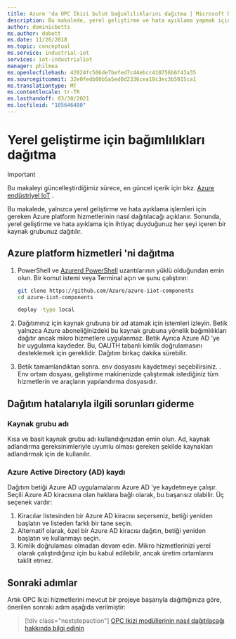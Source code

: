 ```yaml
---
title: Azure 'da OPC Ikizi bulut bağımlılıklarını dağıtma | Microsoft Docs
description: Bu makalede, yerel geliştirme ve hata ayıklama yapmak için gereken OPC Ikizi Azure bağımlılıklarının nasıl dağıtılacağı açıklanır.
author: dominicbetts
ms.author: dobett
ms.date: 11/26/2018
ms.topic: conceptual
ms.service: industrial-iot
services: iot-industrialiot
manager: philmea
ms.openlocfilehash: 42024fc506de7befed7c44ebcc410756b6f43a35
ms.sourcegitcommit: 32e0fedb80b5a5ed0d2336cea18c3ec3b5015ca1
ms.translationtype: MT
ms.contentlocale: tr-TR
ms.lasthandoff: 03/30/2021
ms.locfileid: "105646480"
---
```

# <a name="deploying-dependencies-for-local-development"></a>Yerel geliştirme için bağımlılıkları dağıtma

> [!IMPORTANT]
> Bu makaleyi güncelleştirdiğimiz sürece, en güncel içerik için bkz. [Azure endüstriyel IoT](https://azure.github.io/Industrial-IoT/) .

Bu makalede, yalnızca yerel geliştirme ve hata ayıklama işlemleri için gereken Azure platform hizmetlerinin nasıl dağıtılacağı açıklanır.   Sonunda, yerel geliştirme ve hata ayıklama için ihtiyaç duyduğunuz her şeyi içeren bir kaynak grubunuz dağıtılır.

## <a name="deploy-azure-platform-services"></a>Azure platform hizmetleri 'ni dağıtma

1. PowerShell ve [Azurerd PowerShell](/powershell/azure/azurerm/install-azurerm-ps) uzantılarının yüklü olduğundan emin olun.  Bir komut istemi veya Terminal açın ve şunu çalıştırın:

   ```bash
   git clone https://github.com/Azure/azure-iiot-components
   cd azure-iiot-components
   ```

   ```bash
   deploy -type local
   ```

2. Dağıtımınız için kaynak grubuna bir ad atamak için istemleri izleyin.  Betik yalnızca Azure aboneliğinizdeki bu kaynak grubuna yönelik bağımlılıkları dağıtır ancak mikro hizmetlere uygulanmaz.  Betik Ayrıca Azure AD 'ye bir uygulama kaydeder.  Bu, OAUTH tabanlı kimlik doğrulamasını desteklemek için gereklidir.  Dağıtım birkaç dakika sürebilir.

3. Betik tamamlandıktan sonra. env dosyasını kaydetmeyi seçebilirsiniz.  . Env ortam dosyası, geliştirme makinenizde çalıştırmak istediğiniz tüm hizmetlerin ve araçların yapılandırma dosyasıdır.  

## <a name="troubleshooting-deployment-failures"></a>Dağıtım hatalarıyla ilgili sorunları giderme

### <a name="resource-group-name"></a>Kaynak grubu adı

Kısa ve basit kaynak grubu adı kullandığınızdan emin olun.  Ad, kaynak adlandırma gereksinimleriyle uyumlu olması gereken şekilde kaynakları adlandırmak için de kullanılır.  

### <a name="azure-active-directory-ad-registration"></a>Azure Active Directory (AD) kaydı

Dağıtım betiği Azure AD uygulamalarını Azure AD 'ye kaydetmeye çalışır.  Seçili Azure AD kiracısına olan haklara bağlı olarak, bu başarısız olabilir. Üç seçenek vardır:

1. Kiracılar listesinden bir Azure AD kiracısı seçerseniz, betiği yeniden başlatın ve listeden farklı bir tane seçin.
2. Alternatif olarak, özel bir Azure AD kiracısı dağıtın, betiği yeniden başlatın ve kullanmayı seçin.
3. Kimlik doğrulaması olmadan devam edin.  Mikro hizmetlerinizi yerel olarak çalıştırdığınız için bu kabul edilebilir, ancak üretim ortamlarını taklit etmez.  

## <a name="next-steps"></a>Sonraki adımlar

Artık OPC Ikizi hizmetlerini mevcut bir projeye başarıyla dağıttığınıza göre, önerilen sonraki adım aşağıda verilmiştir:

> [!div class="nextstepaction"]
> [OPC Ikizi modüllerinin nasıl dağıtılacağı hakkında bilgi edinin](howto-opc-twin-deploy-modules.md)